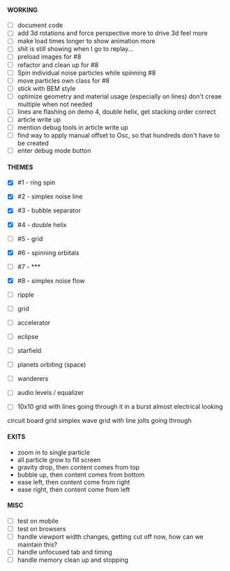 #### WORKING

- [ ] document code
- [ ] add 3d rotations and force perspective more to drive 3d feel more
- [ ] make load times longer to show animation more
- [ ] shit is still showing when I go to replay...
- [ ] preload images for #8
- [ ] refactor and clean up for #8
- [ ] Spin individual noise particles while spinning #8
- [ ] move particles own class for #8
- [ ] stick with BEM style
- [ ] optimize geometry and material usage (especially on lines) don't creae multiple when not needed
- [ ] lines are flashing on demo 4, double helix, get stacking order correct
- [ ] article write up
- [ ] mention debug tools in article write up
- [ ] find way to apply manual offset to Osc, so that hundreds don't have to be created
- [ ] enter debug mode button

#### THEMES

- [x] #1 - ring spin
- [x] #2 - simplex noise line
- [x] #3 - bubble separator
- [x] #4 - double helix
- [ ] #5 - grid
- [x] #6 - spinning orbitals
- [ ] #7 - ***
- [x] #8 - simplex noise flow

- [ ] ripple
- [ ] grid
- [ ] accelerator
- [ ] eclipse
- [ ] starfield
- [ ] planets orbiting (space)
- [ ] wanderers
- [ ] audio levels / equalizer
- [ ] 10x10 grid with lines going through it in a burst almost electrical looking

circuit board
grid simplex wave
grid with line jolts going through

#### EXITS

- zoom in to single particle
- all particle grow to fill screen
- gravity drop, then content comes from top
- bubble up, then content comes from bottom
- ease left, then content come from right
- ease right, then content come from left

#### MISC

- [ ] test on mobile
- [ ] test on browsers
- [ ] handle viewport width changes, getting cut off now, how can we maintain this?
- [ ] handle unfocused tab and timing
- [ ] handle memory clean up and stopping
